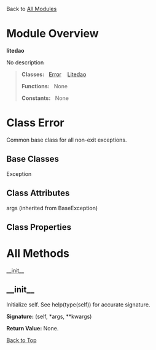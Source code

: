 Back to [All Modules](https://github.com/pyrustic/litedao/blob/master/docs/modules/README.md#readme)

# Module Overview

**litedao**
 
No description

> **Classes:** &nbsp; [Error](https://github.com/pyrustic/litedao/blob/master/docs/modules/content/litedao/content/classes/Error.md#class-error) &nbsp;&nbsp; [Litedao](https://github.com/pyrustic/litedao/blob/master/docs/modules/content/litedao/content/classes/Litedao.md#class-litedao)
>
> **Functions:** &nbsp; None
>
> **Constants:** &nbsp; None

# Class Error
Common base class for all non-exit exceptions.

## Base Classes
Exception

## Class Attributes
args (inherited from BaseException)

## Class Properties


# All Methods
[\_\_init\_\_](#__init__)

## \_\_init\_\_
Initialize self.  See help(type(self)) for accurate signature.



**Signature:** (self, \*args, \*\*kwargs)





**Return Value:** None.

[Back to Top](#module-overview)



